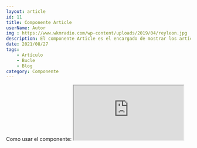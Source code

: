 ```yaml
---
layout: article
id: 11
title: Componente Article
userName: Autor
img : https://www.wkmradio.com/wp-content/uploads/2019/04/reyleon.jpg
description: El componente Article es el encargado de mostrar los artículos por buble como de forma individual.
date: 2021/08/27
tags:
    - Artículo
    - Bucle
    - Blog
category: Componente
---
```


<script>
    import Seo from '$lib/Components/Framework/Seo.svelte';
    import Container from '$lib/Components/Framework/Container.svelte';
    import Column from '$lib/Components/Framework/Column.svelte';
    import { Iframe, Hn, List } from '$lib/Components/Framework/Html/html.js';
    import Signage from '$lib/Components/Framework/Signage.svelte';
    import Article from '$lib/Components/Framework/Articles/Article.svelte';

    let opciones= [
        'Si usas la opcion bucle como true, el artículo generara un enlace al artículo principal',
        'Completamente adaptativa a todos los dispositivos'
    ];
</script>

<Seo 
    title={title}
    description={description}
    type="website"
    img={img}
/>

<!-- Como usar el componente: -->
<Container class="medium padding">
    <Hn type="h2">Como usar el componente:</Hn>
    <Signage class="default word-break" icon="fas fa-sitemap" text="Directorio: $lib/Components/Framework/Articles/Article.svelte"/>
    <Iframe title="Código del componente" class="code m-top" src="https://carbon.now.sh/embed/lWLphgamOjB0S0n8A2o9" />
    <p class="text-justify">Importa el componente. Copia y pega el código de ejemplo que te muestro al lado de este mismo texto.</p>
    <List class="li-disc" list={opciones}/>
        
</Container>
<Container class="medium padding">
    <Hn type="h2" class="title">Ejemplo:</Hn>
    <Column class="col-2">
        <Article 
            id="256"
            title="Título del artículo"
            description="Lorem Ipsum es simplemente el texto de relleno de las imprentas y archivos de texto. Lorem Ipsum ha sido el texto de relleno estándar de las industrias desde el año 1500, "
            userName="Autor"
            link="https://www.miweb.com/titulo-del-artículo"
            tags="Etiqueta, Etiqueta2"
            img="https://s1.eestatic.com/2017/07/14/ciencia/medio-ambiente/medio_ambiente_231238002_39634878_854x640.jpg"
            date="2021-05-26"
            category="MiCategoria"
            bucle = true
        />
        <Article 
            id="256"
            title="Título del artículo2"
            description="Lorem Ipsum es simplemente el texto de relleno de las imprentas y archivos de texto. Lorem Ipsum ha sido el texto de relleno estándar de las industrias desde el año 1500, "
            userName="Autor"
            link="https://www.miweb.com/titulo-del-artículo"
            tags="Etiqueta3, Etiqueta4"
            img="https://s1.eestatic.com/2017/07/14/ciencia/medio-ambiente/medio_ambiente_231238002_39634878_854x640.jpg"
            date="2021-05-26"
            category="MiCategoria"
            bucle = true
        />
    </Column>
</Container>